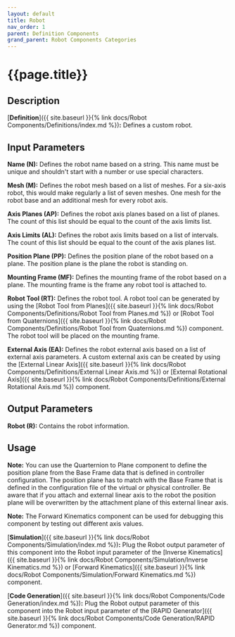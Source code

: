 ```yaml
---
layout: default
title: Robot
nav_order: 1
parent: Definition Components
grand_parent: Robot Components Categories
---
```


# **{{page.title}}**

## **Description**

[**Definition**]({{ site.baseurl }}{% link docs/Robot Components/Definitions/index.md %})**:** 
Defines a custom robot. 

## **Input Parameters**

**Name (N):** Defines the robot name based on a string. This name must be unique and shouldn't start with a number or use special characters.

**Mesh (M):** Defines the robot mesh based on a list of meshes. For a six-axis robot, this would make regularly a list of seven meshes. One mesh for the robot base and an additional mesh for every robot axis.

**Axis Planes (AP):** Defines the robot axis planes based on a list of planes. The count of this list should be equal to the count of the axis limits list.

**Axis Limits (AL):** Defines the robot axis limits based on a list of intervals. The count of this list should be equal to the count of the axis planes list.

**Position Plane (PP):** Defines the position plane of the robot based on a plane. The position plane is the plane the robot is standing on.

**Mounting Frame (MF):** Defines the mounting frame of the robot based on a plane. The mounting frame is the frame any robot tool is attached to.

**Robot Tool (RT):** Defines the robot tool. A robot tool can be generated by using the [Robot Tool from Planes]({{ site.baseurl }}{% link docs/Robot Components/Definitions/Robot Tool from Planes.md %}) or [Robot Tool from Quaternions]({{ site.baseurl }}{% link docs/Robot Components/Definitions/Robot Tool from Quaternions.md %}) component. The robot tool will be placed on the mounting frame. 

**External Axis (EA):** Defines the robot external axis based on a list of external axis parameters. A custom external axis can be created by using the
[External Linear Axis]({{ site.baseurl }}{% link docs/Robot Components/Definitions/External Linear Axis.md %}) or [External Rotational Axis]({{ site.baseurl }}{% link docs/Robot Components/Definitions/External Rotational Axis.md %}) component.

## **Output Parameters**

**Robot (R):** Contains the robot information.

## **Usage**

**Note:** You can use the Quarternion to Plane component to define the position plane from the Base Frame data that is defined in controller configuration. The position plane has to match with the Base Frame that is defined in the configuration file of the virtual or physical controller. Be aware that if you attach and external linear axis to the robot the position plane will be overwritten by the attachment plane of this external linear axis.

**Note:** The Forward Kinematics component can be used for debugging this component by testing out different axis values.

[**Simulation**]({{ site.baseurl }}{% link docs/Robot Components/Simulation/index.md %})**:** Plug the Robot output parameter of this component into the Robot input parameter of the [Inverse Kinematics]({{ site.baseurl }}{% link docs/Robot Components/Simulation/Inverse Kinematics.md %}) 
or [Forward Kinematics]({{ site.baseurl }}{% link docs/Robot Components/Simulation/Forward Kinematics.md %}) component.

[**Code Generation**]({{ site.baseurl }}{% link docs/Robot Components/Code Generation/index.md %})**:** 
Plug the Robot output parameter of this component into the Robot input parameter of the [RAPID Generator]({{ site.baseurl }}{% link docs/Robot Components/Code Generation/RAPID Generator.md %}) component.
